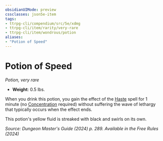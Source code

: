 ```yaml
---
obsidianUIMode: preview
cssclasses: json5e-item
tags:
- ttrpg-cli/compendium/src/5e/xdmg
- ttrpg-cli/item/rarity/very-rare
- ttrpg-cli/item/wondrous/potion
aliases: 
- "Potion of Speed"
---
```

# Potion of Speed
*Potion, very rare*  


- **Weight**: 0.5 lbs.

When you drink this potion, you gain the effect of the [Haste](3-Mechanics/CLI/spells/haste-xphb.md) spell for 1 minute (no [Concentration](3-Mechanics/CLI/rules/conditions.md#Concentration) required) without suffering the wave of lethargy that typically occurs when the effect ends.

This potion's yellow fluid is streaked with black and swirls on its own.

*Source: Dungeon Master's Guide (2024) p. 289. Available in the Free Rules (2024)*